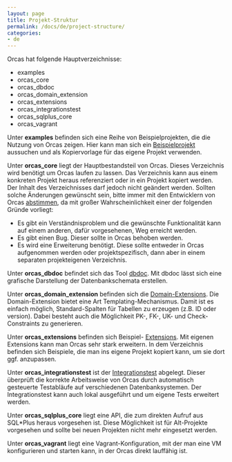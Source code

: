 ```yaml
---
layout: page
title: Projekt-Struktur
permalink: /docs/de/project-structure/
categories: 
- de
---
```


Orcas hat folgende Hauptverzeichnisse:

- examples
- orcas_core
- orcas_dbdoc
- orcas_domain_extension
- orcas_extensions
- orcas_integrationstest
- orcas_sqlplus_core
- orcas_vagrant

Unter **examples** befinden sich eine Reihe von Beispielprojekten, die die Nutzung von Orcas zeigen. Hier kann man sich ein [Beispielprojekt]({{site.baseurl}}/docs/de/examples/) aussuchen und als Kopiervorlage für das eigene Projekt verwenden.

Unter **orcas_core** liegt der Hauptbestandsteil von Orcas. Dieses Verzeichnis wird benötigt um Orcas laufen zu lassen. Das Verzeichnis kann aus einem konkreten Projekt heraus referenziert oder in ein Projekt kopiert werden. Der Inhalt des Verzeichnisses darf jedoch nicht geändert werden. Sollten solche Änderungen gewünscht sein, bitte immer mit den Entwicklern von Orcas [abstimmen](https://github.com/opitzconsulting/orcas/issues), da mit großer Wahrscheinlichkeit einer der folgenden Gründe vorliegt:

- Es gibt ein Verständnisproblem und die gewünschte Funktionalität kann auf einem anderen, dafür vorgesehenen, Weg erreicht werden.
- Es gibt einen Bug. Dieser sollte in Orcas behoben werden.
- Es wird eine Erweiterung benötigt. Diese sollte entweder in Orcas aufgenommen werden oder projektspezifisch, dann aber in einem separaten projekteigenen Verzeichnis.

Unter **orcas_dbdoc** befindet sich das Tool [dbdoc]({{site.baseurl}}/docs/de/dbdoc/). Mit dbdoc lässt sich eine grafische Darstellung der Datenbankschemata erstellen.

Unter **orcas_domain_extension** befinden sich die [Domain-Extensions]({{site.baseurl}}/docs/de/extensions/). Die Domain-Extension bietet eine Art Templating-Mechanismus. Damit ist es einfach möglich, Standard-Spalten für Tabellen zu erzeugen (z.B. ID oder version). Dabei besteht auch die Möglichkeit PK-, FK-, UK- und Check-Constraints zu generieren.

Unter **orcas_extensions** befinden sich Beispiel- [Extensions]({{site.baseurl}}/docs/de/extensions/). Mit eigenen Extensions kann man Orcas sehr stark erweitern. In dem Verzeichnis befinden sich Beispiele, die man ins eigene Projekt kopiert kann, um sie dort ggf. anzupassen.

Unter **orcas_integrationstest** ist der [Integrationstest]({{site.baseurl}}/docs/de/integration-tests/) abgelegt. Dieser überprüft die korrekte Arbeitsweise von Orcas durch automatisch gesteuerte Testabläufe auf verschiedenen Datenbanksystemen. Der Integrationstest kann auch lokal ausgeführt und um eigene Tests erweitert werden.

Unter **orcas_sqlplus_core** liegt eine API, die zum direkten Aufruf aus SQL\*Plus heraus vorgesehen ist. Diese Möglichkeit ist für Alt-Projekte vorgesehen und sollte bei neuen Projekten nicht mehr eingesetzt werden.

Unter **orcas_vagrant** liegt eine Vagrant-Konfiguration, mit der man eine VM konfigurieren und starten kann, in der Orcas direkt lauffähig ist.
